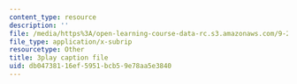 ```yaml
---
content_type: resource
description: ''
file: /media/https%3A/open-learning-course-data-rc.s3.amazonaws.com/9-20-animal-behavior-fall-2013/db04738116ef5951bcb59e78aa5e3840_472232.vtt
file_type: application/x-subrip
resourcetype: Other
title: 3play caption file
uid: db047381-16ef-5951-bcb5-9e78aa5e3840
---
```

